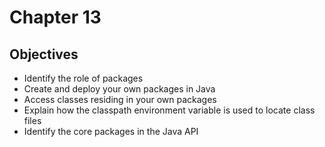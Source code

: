 # Chapter 13

## Objectives

- Identify the role of packages 
- Create and deploy your own packages in Java
- Access classes residing in your own packages
- Explain how the classpath environment variable is used to locate class files
- Identify the core packages in the Java API

